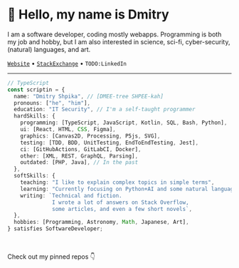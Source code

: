 # :wave: Hello, my name is Dmitry

I am a software developer, coding mostly webapps.
Programming is both my job and hobby,
but I am also interested in science, sci-fi,
cyber-security, (natural) languages, and art.

[`Website`](https://scriptin.github.io)
&bull;
[`StackExchange`](https://stackexchange.com/users/224676/scriptin?tab=accounts)
&bull;
`TODO:LinkedIn`

---

```ts
// TypeScript
const scriptin = {
  name: "Dmitry Shpika", // [DMEE-tree SHPEE-kah]
  pronouns: ["he", "him"],
  education: "IT Security", // I'm a self-taught programmer
  hardSkills: {
    programming: [TypeScript, JavaScript, Kotlin, SQL, Bash, Python],
    ui: [React, HTML, CSS, Figma],
    graphics: [Canvas2D, Processing, P5js, SVG],
    testing: [TDD, BDD, UnitTesting, EndToEndTesting, Jest],
    ci: [GitHubActions, GitLabCI, Docker],
    other: [XML, REST, GraphQL, Parsing],
    outdated: [PHP, Java], // In the past
  },
  softSkills: {
    teaching: "I like to explain complex topics in simple terms",
    learning: "Currently focusing on Python+AI and some natural languages",
    writing: `Technical and fiction.
              I wrote a lot of answers on Stack Overflow,
              some articles, and even a few short novels`,
  },
  hobbies: [Programming, Astronomy, Math, Japanese, Art],
} satisfies SoftwareDeveloper;
```

<br/>

Check out my pinned repos :point_down:
